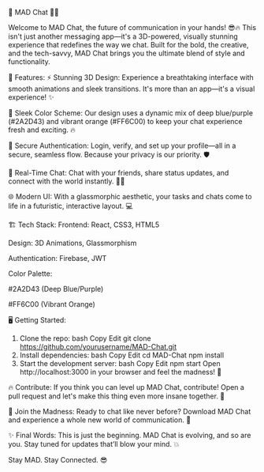 🚀 MAD Chat 🤖💬

Welcome to MAD Chat, the future of communication in your hands! 😎🔥 This isn't just another messaging app—it's a 3D-powered, visually stunning experience that redefines the way we chat. Built for the bold, the creative, and the tech-savvy, MAD Chat brings you the ultimate blend of style and functionality.

🌟 Features:
⚡ Stunning 3D Design: Experience a breathtaking interface with smooth animations and sleek transitions. It's more than an app—it's a visual experience! ✨

🎨 Sleek Color Scheme: Our design uses a dynamic mix of deep blue/purple (#2A2D43) and vibrant orange (#FF6C00) to keep your chat experience fresh and exciting. 🔥

🔐 Secure Authentication: Login, verify, and set up your profile—all in a secure, seamless flow. Because your privacy is our priority. 🛡️

💬 Real-Time Chat: Chat with your friends, share status updates, and connect with the world instantly. 💬🚀

🌐 Modern UI: With a glassmorphic aesthetic, your tasks and chats come to life in a futuristic, interactive layout. 💻

🏗️ Tech Stack:
Frontend: React, CSS3, HTML5

Design: 3D Animations, Glassmorphism

Authentication: Firebase, JWT

Color Palette:

#2A2D43 (Deep Blue/Purple)

#FF6C00 (Vibrant Orange)

🖥️ Getting Started:
1. Clone the repo:
bash
Copy
Edit
git clone https://github.com/yourusername/MAD-Chat.git
2. Install dependencies:
bash
Copy
Edit
cd MAD-Chat
npm install
3. Start the development server:
bash
Copy
Edit
npm start
Open http://localhost:3000 in your browser and feel the madness! 🤩

🔥 Contribute:
If you think you can level up MAD Chat, contribute! Open a pull request and let's make this thing even more insane together. 💯

📱 Join the Madness:
Ready to chat like never before? Download MAD Chat and experience a whole new world of communication. 💬

✨ Final Words:
This is just the beginning. MAD Chat is evolving, and so are you. Stay tuned for updates that’ll blow your mind. 💥

Stay MAD. Stay Connected. 😎
